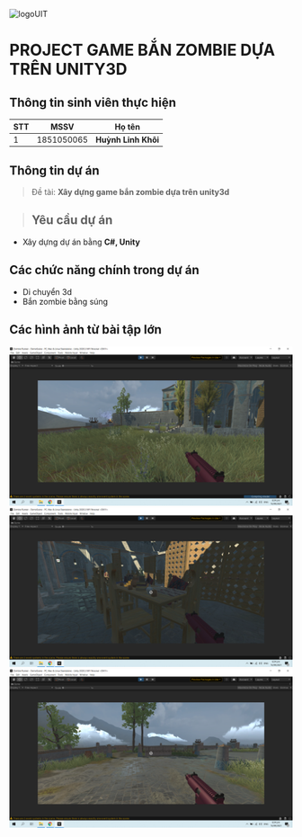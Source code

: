 ![logoUIT](http://ou.edu.vn/wp-content/uploads/2018/08/LOGO-TRUONGV21-12-2018-01-300x300.png)

# PROJECT GAME BẮN ZOMBIE DỰA TRÊN UNITY3D

## Thông tin sinh viên thực hiện

|STT|MSSV    |Họ tên      			   |
|---|--------|-------------------------|
|1  |1851050065 |**Huỳnh Linh Khôi** |

## Thông tin dự án

>Đề tài: **Xây dựng game bắn zombie dựa trên unity3d**

>## Yêu cầu dự án

- Xây dựng dự án bằng **C#, Unity**


## Các chức năng chính trong dự án
- Di chuyển 3d
- Bắn zombie bằng súng

## Các hình ảnh từ bài tập lớn
![screenshot1](https://github.com/linhkhoi/Zombie-Shooter/blob/main/Screenshot%20(102).png)
![screenshot1](https://github.com/linhkhoi/Zombie-Shooter/blob/main/Screenshot%20(103).png)
![screenshot1](https://github.com/linhkhoi/Zombie-Shooter/blob/main/Screenshot%20(104).png)

